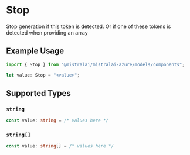 # Stop

Stop generation if this token is detected. Or if one of these tokens is detected when providing an array

## Example Usage

```typescript
import { Stop } from "@mistralai/mistralai-azure/models/components";

let value: Stop = "<value>";
```

## Supported Types

### `string`

```typescript
const value: string = /* values here */
```

### `string[]`

```typescript
const value: string[] = /* values here */
```

